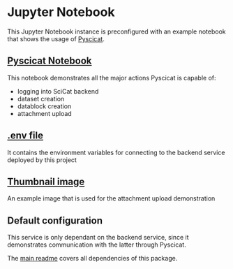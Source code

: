 # Jupyter Notebook

This Jupyter Notebook instance is preconfigured with an example notebook that shows the usage of [Pyscicat](https://github.com/scicatproject/pyscicat).

## [Pyscicat Notebook](./config/notebooks/pyscicat.ipynb)
This notebook demonstrates all the major actions Pyscicat is capable of: 
 * logging into SciCat backend
 * dataset creation
 * datablock creation
 * attachment upload

## [.env file](./config/.env)
It contains the environment variables for connecting to the backend service deployed by this project

## [Thumbnail image](./config/notebooks/example_files/thumbnail.png)
An example image that is used for the attachment upload demonstration

## Default configuration
This service is only dependant on the backend service, since it demonstrates communication with the latter through Pyscicat.

The [main readme](../../README.md) covers all dependencies of this package.
